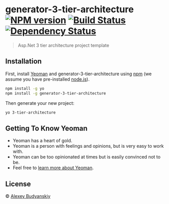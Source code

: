 # generator-3-tier-architecture [![NPM version][npm-image]][npm-url] [![Build Status][travis-image]][travis-url] [![Dependency Status][daviddm-image]][daviddm-url]
> Asp.Net 3 tier architecture project template

## Installation

First, install [Yeoman](http://yeoman.io) and generator-3-tier-architecture using [npm](https://www.npmjs.com/) (we assume you have pre-installed [node.js](https://nodejs.org/)).

```bash
npm install -g yo
npm install -g generator-3-tier-architecture
```

Then generate your new project:

```bash
yo 3-tier-architecture
```

## Getting To Know Yeoman

 * Yeoman has a heart of gold.
 * Yeoman is a person with feelings and opinions, but is very easy to work with.
 * Yeoman can be too opinionated at times but is easily convinced not to be.
 * Feel free to [learn more about Yeoman](http://yeoman.io/).

## License

 © [Alexey Budyanskiy](http://vk.com)


[npm-image]: https://badge.fury.io/js/generator-3-tier-architecture.svg
[npm-url]: https://npmjs.org/package/generator-3-tier-architecture
[travis-image]: https://travis-ci.org/AlexeyBudyanskiy/generator-3-tier-architecture.svg?branch=master
[travis-url]: https://travis-ci.org/AlexeyBudyanskiy/generator-3-tier-architecture
[daviddm-image]: https://david-dm.org/AlexeyBudyanskiy/generator-3-tier-architecture.svg?theme=shields.io
[daviddm-url]: https://david-dm.org/AlexeyBudyanskiy/generator-3-tier-architecture
